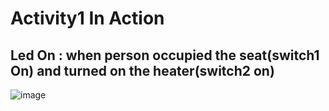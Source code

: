 # Activity1 In Action

## Led On : when person occupied the seat(switch1 On) and turned on the heater(switch2 on)


![image](https://user-images.githubusercontent.com/80813102/116209204-4c5fa380-a75f-11eb-8d5b-c79c57faedb7.png)

